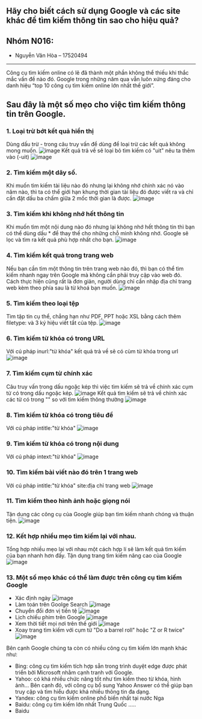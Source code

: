 ## Hãy cho biết cách sử dụng Google và các site khác để tìm kiếm thông tin sao cho hiệu quả?

## Nhóm N016:
- Nguyễn Văn Hòa – 17520494

---

Công cụ tìm kiếm online có lẽ đã thành một phần không thể thiếu khi thắc mắc vấn đề nào đó. Google trong những năm qua vẫn luôn xứng đáng cho danh hiệu “top 10 công cụ tìm kiếm online lớn nhất thế giới”.
## Sau đây là một số mẹo cho việc tìm kiếm thông tin trên Google.

### 1. Loại trừ bớt kết quả hiển thị
Dùng dấu trừ - trong câu truy vấn để dùng để loại trừ các kết quả không mong muốn.
![image](https://user-images.githubusercontent.com/50982211/98443583-be571880-213e-11eb-9485-aae55ca43169.png)
Kết quả trả về sẽ loại bỏ tìm kiếm có "uit" nêu ta thêm vào (-uit)
![image](https://user-images.githubusercontent.com/50982211/98443664-3b828d80-213f-11eb-9502-c37a1e2d06f7.png)
### 2. Tìm kiếm một dãy số.
Khi muốn tìm kiếm tài liệu nào đó nhưng lại không nhớ chính xác nó vào năm nào, thì ta có thể giới hạn khung thời gian tài liệu đó được viết ra và chỉ cần đặt dấu ba chấm giữa 2 mốc thời gian là được.
![image](https://user-images.githubusercontent.com/50982211/98443865-d891f600-2140-11eb-9682-405c62bfadf6.png)
### 3. Tìm kiếm khi không nhớ hết thông tin
Khi muốn tìm một nội dung nào đó nhưng lại không nhớ hết thông tin thì bạn có thể dùng dấu * để thay thế cho những chỗ mình không nhớ. Google sẽ lọc và tìm ra kết quả phù hợp nhất cho bạn.
![image](https://user-images.githubusercontent.com/50982211/98443987-a03ee780-2141-11eb-9ddb-5daf91eb7c4b.png)
### 4. Tìm kiếm kết quả trong trang web
Nếu bạn cần tìm một thông tin trên trang web nào đó, thì bạn có thể tìm kiếm nhanh ngay trên Google mà không cần phải truy cập vào web đó. Cách thực hiện cũng rất là đơn giản, người dùng chỉ cần nhập địa chỉ trang web kèm theo phía sau là từ khoá bạn muốn.
![image](https://user-images.githubusercontent.com/50982211/98444027-e4ca8300-2141-11eb-84d5-7d0476247802.png)
### 5. Tìm kiếm theo loại tệp
Tìm tập tin cụ thể, chẳng hạn như PDF, PPT hoặc XSL bằng cách thêm filetype: và 3 ký hiệu viết tắt của tệp.
![image](https://user-images.githubusercontent.com/50982211/98444084-586c9000-2142-11eb-8ce6-1f7a1b96cc8b.png)
### 6. Tìm kiếm từ khóa có trong URL
Với cú pháp inurl:"từ khóa" kết quả trả về sẽ có cùm từ khóa trong url
![image](https://user-images.githubusercontent.com/50982211/98444267-4ccd9900-2143-11eb-94b1-5f53110bb70d.png)
### 7. Tìm kiếm cụm từ chính xác
Câu truy vấn trong dấu ngoặc kép thì việc tìm kiếm sẽ trả về chính xác cụm từ có trong dấu ngoặc kép.
![image](https://user-images.githubusercontent.com/50982211/98443442-d4b0a480-213d-11eb-9301-68d1155c61e0.png)
Kết quả tìm kiếm sẽ trả về chính xác các từ có trong "" so với tìm kiếm thông thường
![image](https://user-images.githubusercontent.com/50982211/98443509-44bf2a80-213e-11eb-92d0-ff5a19a904d6.png)
### 8. Tìm kiếm từ khóa có trong tiêu đề
Với cú pháp intitle:"từ khóa"
![image](https://user-images.githubusercontent.com/50982211/98444413-21977980-2144-11eb-9cec-2f5104987dbd.png)
### 9. Tìm kiếm từ khóa có trong nội dung
Với cú pháp intext:"từ khóa"
![image](https://user-images.githubusercontent.com/50982211/98444449-560b3580-2144-11eb-83b6-5ae9ae0ff164.png)
### 10. Tìm kiếm bài viết nào đó trên 1 trang web
Với cú pháp intitle:"từ khóa" site:địa chỉ trang web
![image](https://user-images.githubusercontent.com/50982211/98444537-cfa32380-2144-11eb-9c31-e8999e2d99a2.png)
### 11. Tìm kiếm theo hình ảnh hoặc giọng nói
Tận dung các công cụ của Google giúp bạn tìm kiếm nhanh chóng và thuận tiện.
![image](https://user-images.githubusercontent.com/50982211/98445031-f878e800-2147-11eb-8005-881760e377d3.png)
### 12. Kết hợp nhiều mẹo tìm kiếm lại với nhau.
Tổng hợp nhiều mẹo lại với nhau một cách hợp lí sẽ làm kết quả tìm kiếm của bạn nhanh hơn đấy.
Tận dụng trang tìm kiếm nâng cao của Google
![image](https://user-images.githubusercontent.com/50982211/98444865-d763c780-2146-11eb-9e65-73f168f13cd9.png)
### 13. Một số mẹo khác có thể làm được trên công cụ tìm kiếm Google  
- Xác định ngày
![image](https://user-images.githubusercontent.com/50982211/98444615-3de7e600-2145-11eb-83d3-c4cbbd52c351.png)
- Làm toán trên Goolge Search
![image](https://user-images.githubusercontent.com/50982211/98444640-62dc5900-2145-11eb-83e8-33a2f8d002bf.png)
- Chuyển đổi đơn vị tiền tệ
![image](https://user-images.githubusercontent.com/50982211/98444656-7a1b4680-2145-11eb-8b6a-c19f293538a6.png)
- Lịch chiếu phim trên Google
![image](https://user-images.githubusercontent.com/50982211/98444773-29581d80-2146-11eb-8a91-c643abc8f8cc.png)
- Xem thời tiết mọi nơi trên thế giới
![image](https://user-images.githubusercontent.com/50982211/98444745-f746bb80-2145-11eb-8789-c46770d41968.png)
- Xoay trang tìm kiếm với cụm từ "Do a barrel roll" hoặc "Z or R twice"
![image](https://user-images.githubusercontent.com/50982211/98444816-7b993e80-2146-11eb-8292-c0aa7b229538.png)

Bên cạnh Google chúng ta còn có nhiều công cụ tìm kiếm lớn mạnh khác như:
- Bing: công cụ tìm kiếm tích hợp sẵn trong trình duyệt edge được phát triển bởi Microsoft nhằm cạnh tranh với Google.
- Yahoo: có khá nhiều chức năng tốt như tìm kiếm theo từ khóa, hình ảnh… Bên cạnh đó, với công cụ bổ sung Yahoo Answer có thể giúp bạn truy cập và tìm hiểu được khá nhiều thông tin đa dạng.
- Yandex: công cụ tìm kiếm online phổ biến nhất tại nước Nga
- Baidu: công cụ tìm kiếm lớn nhất Trung Quốc
.....
- Baidu 
